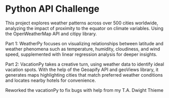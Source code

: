 # Python API Challenge

This project explores weather patterns across over 500 cities worldwide, analyzing the impact of proximity to the equator on climate variables. Using the OpenWeatherMap API and citipy library. 

Part 1: WeatherPy focuses on visualizing relationships between latitude and weather phenomena such as temperature, humidity, cloudiness, and wind speed, supplemented with linear regression analysis for deeper insights.

Part 2: VacationPy takes a creative turn, using weather data to identify ideal vacation spots. With the help of the Geoapify API and geoViews library, it generates maps highlighting cities that match preferred weather conditions and locates nearby hotels for convenience.

Reworked the vacationPy to fix bugs with help from my T.A. Dwight Thieme
